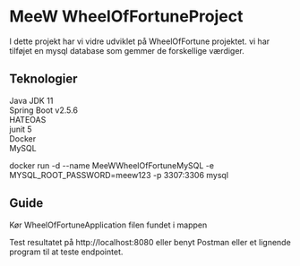 # MeeW WheelOfFortuneProject

I dette projekt har vi vidre udviklet på WheelOfFortune projektet. vi har tilføjet en mysql database som gemmer de forskellige værdiger.

## Teknologier

Java JDK 11 \
Spring Boot v2.5.6 \
HATEOAS \
junit 5 \
Docker \
MySQL 

docker run -d --name MeeWWheelOfFortuneMySQL -e MYSQL_ROOT_PASSWORD=meew123 -p 3307:3306 mysql
## Guide


Kør WheelOfFortuneApplication filen fundet i mappen

Test resultatet på http://localhost:8080 eller benyt Postman eller et lignende program til at teste endpointet. 

